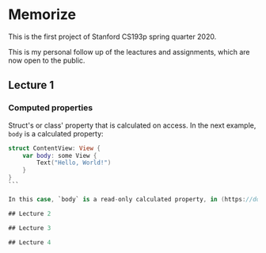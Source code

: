 # Memorize

This is the first project of Stanford CS193p spring quarter 2020.

This is my personal follow up of the leactures and assignments, which are now open to the public.

## Lecture 1

### Computed properties

Struct's or class' property that is calculated on access. In the next example, `body` is a calculated property:

````swift
struct ContentView: View {
    var body: some View {
        Text("Hello, World!")
    }
}
```

In this case, `body` is a read-only calculated property, in (https://docs.swift.org/swift-book/LanguageGuide/Properties.html#)[https://docs.swift.org/swift-book/LanguageGuide/Properties.html#] there's information about all types of properties.

## Lecture 2

## Lecture 3

## Lecture 4

